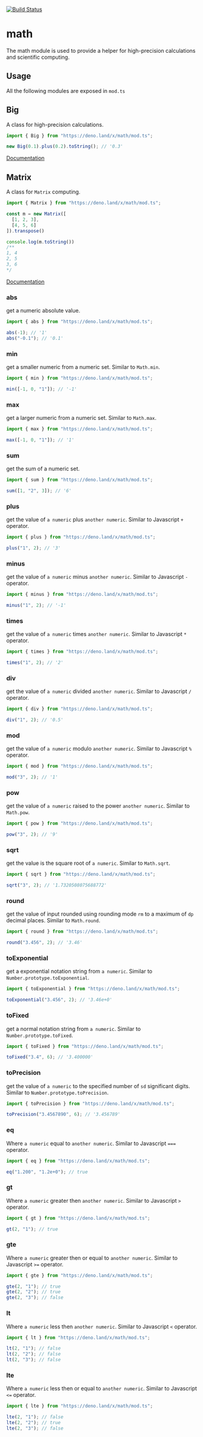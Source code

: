 [![Build Status](https://github.com/axetroy/deno_math/workflows/ci/badge.svg?branch=master)](https://github.com/axetroy/deno_math/actions)

# math

The math module is used to provide a helper for high-precision calculations and scientific computing.

## Usage

All the following modules are exposed in `mod.ts`

## Big

A class for high-precision calculations.

```ts
import { Big } from "https://deno.land/x/math/mod.ts";

new Big(0.1).plus(0.2).toString(); // '0.3'
```

[Documentation](big/README.md)

## Matrix

A class for `Matrix` computing.

```ts
import { Matrix } from "https://deno.land/x/math/mod.ts";

const m = new Matrix([
  [1, 2, 3],
  [4, 5, 6]
]).transpose()

console.log(m.toString())
/**
1, 4
2, 5
3, 6
*/
```

[Documentation](matrix/README.md)

### abs

get a numeric absolute value.

```ts
import { abs } from "https://deno.land/x/math/mod.ts";

abs(-1); // '1'
abs("-0.1"); // '0.1'
```

### min

get a smaller numeric from a numeric set. Similar to `Math.min`.

```ts
import { min } from "https://deno.land/x/math/mod.ts";

min([-1, 0, "1"]); // '-1'
```

### max

get a larger numeric from a numeric set. Similar to `Math.max`.

```ts
import { max } from "https://deno.land/x/math/mod.ts";

max([-1, 0, "1"]); // '1'
```

### sum

get the sum of a numeric set.

```ts
import { sum } from "https://deno.land/x/math/mod.ts";

sum([1, "2", 3]); // '6'
```

### plus

get the value of `a numeric` plus `another numeric`. Similar to Javascript `+` operator.

```ts
import { plus } from "https://deno.land/x/math/mod.ts";

plus("1", 2); // '3'
```

### minus

get the value of `a numeric` minus `another numeric`. Similar to Javascript `-` operator.

```ts
import { minus } from "https://deno.land/x/math/mod.ts";

minus("1", 2); // '-1'
```

### times

get the value of `a numeric` times `another numeric`. Similar to Javascript `*` operator.

```ts
import { times } from "https://deno.land/x/math/mod.ts";

times("1", 2); // '2'
```

### div

get the value of `a numeric` divided `another numeric`. Similar to Javascript `/` operator.

```ts
import { div } from "https://deno.land/x/math/mod.ts";

div("1", 2); // '0.5'
```

### mod

get the value of `a numeric` modulo `another numeric`. Similar to Javascript `%` operator.

```ts
import { mod } from "https://deno.land/x/math/mod.ts";

mod("3", 2); // '1'
```

### pow

get the value of `a numeric` raised to the power `another numeric`. Similar to `Math.pow`.

```ts
import { pow } from "https://deno.land/x/math/mod.ts";

pow("3", 2); // '9'
```

### sqrt

get the value is the square root of `a numeric`. Similar to `Math.sqrt`.

```ts
import { sqrt } from "https://deno.land/x/math/mod.ts";

sqrt("3", 2); // '1.7320508075688772'
```

### round

get the value of input rounded using rounding mode `rm` to a maximum of `dp` decimal places. Similar to `Math.round`.

```ts
import { round } from "https://deno.land/x/math/mod.ts";

round("3.456", 2); // '3.46'
```

### toExponential

get a exponential notation string from `a numeric`. Similar to `Number.prototype.toExponential`.

```ts
import { toExponential } from "https://deno.land/x/math/mod.ts";

toExponential("3.456", 2); // '3.46e+0'
```

### toFixed

get a normal notation string from `a numeric`. Similar to `Number.prototype.toFixed`.

```ts
import { toFixed } from "https://deno.land/x/math/mod.ts";

toFixed("3.4", 6); // '3.400000'
```

### toPrecision

get the value of `a numeric` to the specified number of `sd` significant digits. Similar to `Number.prototype.toPrecision`.

```ts
import { toPrecision } from "https://deno.land/x/math/mod.ts";

toPrecision("3.4567890", 6); // '3.456789'
```

### eq

Where `a numeric` equal to `another numeric`. Similar to Javascript `===` operator.

```ts
import { eq } from "https://deno.land/x/math/mod.ts";

eq("1.200", "1.2e+0"); // true
```

### gt

Where `a numeric` greater then `another numeric`. Similar to Javascript `>` operator.

```ts
import { gt } from "https://deno.land/x/math/mod.ts";

gt(2, "1"); // true
```

### gte

Where `a numeric` greater then or equal to `another numeric`. Similar to Javascript `>=` operator.

```ts
import { gte } from "https://deno.land/x/math/mod.ts";

gte(2, "1"); // true
gte(2, "2"); // true
gte(2, "3"); // false
```

### lt

Where `a numeric` less then `another numeric`. Similar to Javascript `<` operator.

```ts
import { lt } from "https://deno.land/x/math/mod.ts";

lt(2, "1"); // false
lt(2, "2"); // false
lt(2, "3"); // false
```

### lte

Where `a numeric` less then or equal to `another numeric`. Similar to Javascript `<=` operator.

```ts
import { lte } from "https://deno.land/x/math/mod.ts";

lte(2, "1"); // false
lte(2, "2"); // true
lte(2, "3"); // false
```
